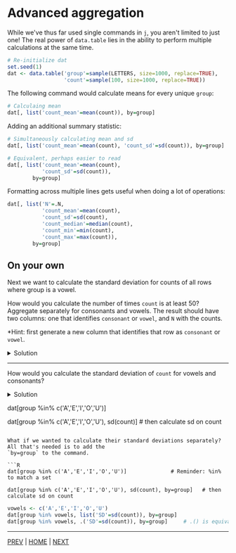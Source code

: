 # Advanced aggregation

While we've thus far used single commands in `j`, you aren't limited to just one!
The real power of `data.table` lies in the ability to perform multiple calculations
at the same time.

```R
# Re-initialize dat
set.seed(1)
dat <- data.table('group'=sample(LETTERS, size=1000, replace=TRUE),
                  'count'=sample(100, size=1000, replace=TRUE))
```

The following command would calculate means for every unique `group`:
```R
# Calculaing mean
dat[, list('count_mean'=mean(count)), by=group]
```

Adding an additional summary statistic:
```R
# Simultaneously calculating mean and sd
dat[, list('count_mean'=mean(count), 'count_sd'=sd(count)), by=group]

# Equivalent, perhaps easier to read
dat[, list('count_mean'=mean(count),
           'count_sd'=sd(count)),
        by=group]
```

Formatting across multiple lines gets useful when doing a lot of operations:
```R
dat[, list('N'=.N,
           'count_mean'=mean(count),
           'count_sd'=sd(count),
           'count_median'=median(count),
           'count_min'=min(count),
           'count_max'=max(count)),
        by=group]
```



## On your own

Next we want to calculate the standard deviation for counts of all rows where group is a vowel.



How would you calculate the number of times `count` is at least 50? Aggregate
separately for consonants and vowels. The result should have two columns: one that identifies `consonant` or `vowel`, and `N` with the counts. 

*Hint: first generate a new column that identifies that row as `consonant` or `vowel`.

<details><summary>Solution</summary>

```R
# Initialize a vector of vowels
vowels <- c('A','E','I','O','U')

# Assign new column depending on group being consonant or vowel
dat[group %in% vowels, 'type' := 'vowel']
dat[! group %in% vowels, 'type' := 'consonant']

# Aggregate by group
dat[count >= 50, .N, by=type]
```

Yielding the result:
```
        type   N
1: consonant 404
2:     vowel 103
```

</details>

---

How would you calculate the standard deviation of `count` for vowels and consonants?

<details><summary>Solution</summary>

You include multiple conditions in `j`. Don't forget to assign column names!

```R
dat[, list('counts_sd' = sd(count), 'counts_mean'=mean(count)), by=type]
```

Yielding the result

```
        type counts_sd counts_mean
1: consonant  28.73418      50.540
2:     vowel  29.62306      51.165
```

</details>

dat[group %in% c('A','E','I','O','U')]              

dat[group %in% c('A','E','I','O','U'), sd(count)]   # then calculate sd on count
```

What if we wanted to calculate their standard deviations separately? All that's needed is to add the
`by=group` to the command.

```R
dat[group %in% c('A','E','I','O','U')]              # Reminder: %in% to match a set

dat[group %in% c('A','E','I','O','U'), sd(count), by=group]   # then calculate sd on count
```



```R
vowels <- c('A','E','I','O','U')
dat[group %in% vowels, list('SD'=sd(count)), by=group]
dat[group %in% vowels, .('SD'=sd(count)), by=group]     # .() is equivalent to list()
```

---

[PREV](README.md) | [HOME](/README.md) | [NEXT](/08_iterating_with_foreach/README.md)
